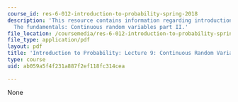 ```yaml
---
course_id: res-6-012-introduction-to-probability-spring-2018
description: 'This resource contains information regarding introduction to probability:
  The fundamentals: Continuous random variables part II.'
file_location: /coursemedia/res-6-012-introduction-to-probability-spring-2018/ab059a5f4f231a887f2ef118fc314cea_MITRES_6_012S18_L09.pdf
file_type: application/pdf
layout: pdf
title: 'Introduction to Probability: Lecture 9: Continuous Random Variables Part II'
type: course
uid: ab059a5f4f231a887f2ef118fc314cea

---
```

None